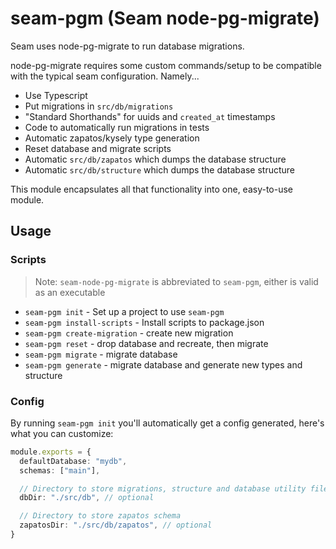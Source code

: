 # seam-pgm (Seam node-pg-migrate)

Seam uses node-pg-migrate to run database migrations.

node-pg-migrate requires some custom commands/setup to be compatible with
the typical seam configuration. Namely...

- Use Typescript
- Put migrations in `src/db/migrations`
- "Standard Shorthands" for uuids and `created_at` timestamps
- Code to automatically run migrations in tests
- Automatic zapatos/kysely type generation
- Reset database and migrate scripts
- Automatic `src/db/zapatos` which dumps the database structure
- Automatic `src/db/structure` which dumps the database structure

This module encapsulates all that functionality into one, easy-to-use
module.

## Usage

### Scripts

> Note: `seam-node-pg-migrate` is abbreviated to `seam-pgm`, either is valid
> as an executable

- `seam-pgm init` - Set up a project to use `seam-pgm`
- `seam-pgm install-scripts` - Install scripts to package.json
- `seam-pgm create-migration` - create new migration
- `seam-pgm reset` - drop database and recreate, then migrate
- `seam-pgm migrate` - migrate database
- `seam-pgm generate` - migrate database and generate new types and structure

### Config

By running `seam-pgm init` you'll automatically get a config generated, here's
what you can customize:

```ts
module.exports = {
  defaultDatabase: "mydb",
  schemas: ["main"],

  // Directory to store migrations, structure and database utility files
  dbDir: "./src/db", // optional

  // Directory to store zapatos schema
  zapatosDir: "./src/db/zapatos", // optional
}
```
